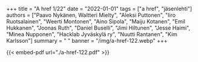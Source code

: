 +++
title = "A href 1/22"
date = "2022-01-01"
tags = ["a href", "jäsenlehti"]
authors = ["Paavo Nykänen, Waltteri Mielty", "Aleksi Puttonen", "Iiro Ruotsalainen", "Weerti Montonen", "Aino Sipola", "Maiju Kotanen", "Emil Hukkanen", "Joonas Ruth", "Daniel Buselli", "Jimi Hiltunen", "Jesse Haimi", "Minea Nupponen", "Hacklab Jyväskylä ry", "Nuutti Rantanen", "Kim Karlsson"]
summary = " "
banner = "/img/a-href-122.webp"
+++

{{< embed-pdf url="./a-href-122.pdf" >}}
